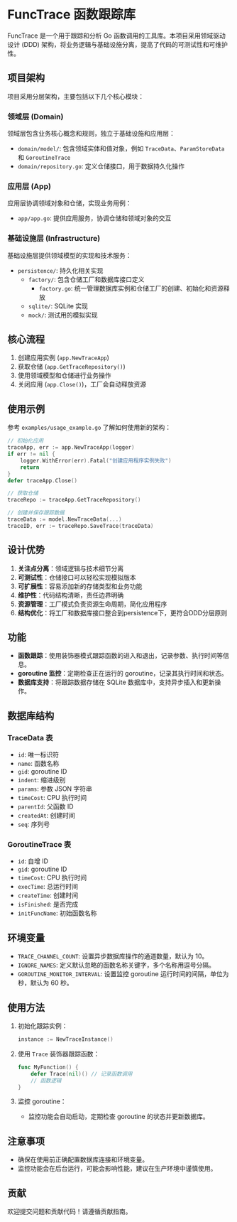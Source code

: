 # FuncTrace 函数跟踪库

FuncTrace 是一个用于跟踪和分析 Go 函数调用的工具库。本项目采用领域驱动设计 (DDD) 架构，将业务逻辑与基础设施分离，提高了代码的可测试性和可维护性。

## 项目架构

项目采用分层架构，主要包括以下几个核心模块：

### 领域层 (Domain)

领域层包含业务核心概念和规则，独立于基础设施和应用层：

- `domain/model/`: 包含领域实体和值对象，例如 `TraceData`、`ParamStoreData` 和 `GoroutineTrace`
- `domain/repository.go`: 定义仓储接口，用于数据持久化操作

### 应用层 (App)

应用层协调领域对象和仓储，实现业务用例：

- `app/app.go`: 提供应用服务，协调仓储和领域对象的交互

### 基础设施层 (Infrastructure)

基础设施层提供领域模型的实现和技术服务：

- `persistence/`: 持久化相关实现
  - `factory/`: 包含仓储工厂和数据库接口定义
    - `factory.go`: 统一管理数据库实例和仓储工厂的创建、初始化和资源释放
  - `sqlite/`: SQLite 实现
  - `mock/`: 测试用的模拟实现

## 核心流程

1. 创建应用实例 (`app.NewTraceApp`)
2. 获取仓储 (`app.GetTraceRepository()`)
3. 使用领域模型和仓储进行业务操作
4. 关闭应用 (`app.Close()`)，工厂会自动释放资源

## 使用示例

参考 `examples/usage_example.go` 了解如何使用新的架构：

```go
// 初始化应用
traceApp, err := app.NewTraceApp(logger)
if err != nil {
    logger.WithError(err).Fatal("创建应用程序实例失败")
    return
}
defer traceApp.Close()

// 获取仓储
traceRepo := traceApp.GetTraceRepository()

// 创建并保存跟踪数据
traceData := model.NewTraceData(...)
traceID, err := traceRepo.SaveTrace(traceData)
```

## 设计优势

1. **关注点分离**：领域逻辑与技术细节分离
2. **可测试性**：仓储接口可以轻松实现模拟版本
3. **可扩展性**：容易添加新的存储类型和业务功能
4. **维护性**：代码结构清晰，责任边界明确
5. **资源管理**：工厂模式负责资源生命周期，简化应用程序
6. **结构优化**：将工厂和数据库接口整合到persistence下，更符合DDD分层原则

## 功能

- **函数跟踪**：使用装饰器模式跟踪函数的进入和退出，记录参数、执行时间等信息。
- **goroutine 监控**：定期检查正在运行的 goroutine，记录其执行时间和状态。
- **数据库支持**：将跟踪数据存储在 SQLite 数据库中，支持异步插入和更新操作。

## 数据库结构

### TraceData 表

- `id`: 唯一标识符
- `name`: 函数名称
- `gid`: goroutine ID
- `indent`: 缩进级别
- `params`: 参数 JSON 字符串
- `timeCost`: CPU 执行时间
- `parentId`: 父函数 ID
- `createdAt`: 创建时间
- `seq`: 序列号

### GoroutineTrace 表

- `id`: 自增 ID
- `gid`: goroutine ID
- `timeCost`: CPU 执行时间
- `execTime`: 总运行时间
- `createTime`: 创建时间
- `isFinished`: 是否完成
- `initFuncName`: 初始函数名称

## 环境变量

- `TRACE_CHANNEL_COUNT`: 设置异步数据库操作的通道数量，默认为 10。
- `IGNORE_NAMES`: 定义默认忽略的函数名称关键字，多个名称用逗号分隔。
- `GOROUTINE_MONITOR_INTERVAL`: 设置监控 goroutine 运行时间的间隔，单位为秒，默认为 60 秒。

## 使用方法

1. 初始化跟踪实例：
   ```go
   instance := NewTraceInstance()
   ```

2. 使用 `Trace` 装饰器跟踪函数：
   ```go
   func MyFunction() {
       defer Trace(nil)() // 记录函数调用
       // 函数逻辑
   }
   ```

3. 监控 goroutine：
   - 监控功能会自动启动，定期检查 goroutine 的状态并更新数据库。

## 注意事项

- 确保在使用前正确配置数据库连接和环境变量。
- 监控功能会在后台运行，可能会影响性能，建议在生产环境中谨慎使用。

## 贡献

欢迎提交问题和贡献代码！请遵循贡献指南。